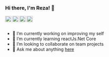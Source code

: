 ### Hi there, I'm Reza! 👋
<!-- ![Twitter Follow](https://img.shields.io/twitter/follow/srezasm?label=follow&style=social) -->

<a href="https://telegram.me/srezas">
  <img align="left" alt="telegram" width="20px" src="https://image.flaticon.com/icons/svg/2111/2111646.svg" />
</a>
<a href="https://twitter.com/SRezaSm">
  <img align="left" alt="telegram" width="20px" src="https://www.flaticon.com/svg/static/icons/svg/145/145812.svg" />
</a>
<a href="https://www.instagram.com/srezzas/">
  <img align="left" alt="instagram" width="20px" src="https://www.flaticon.com/svg/static/icons/svg/2111/2111463.svg" />
</a>
<a href="https://www.linkedin.com/in/seyed-reza-seyed-mohseni-b994961a3/">
  <img align="left" alt="instagram" width="20px" src="https://www.flaticon.com/svg/static/icons/svg/174/174857.svg" />
</a>

<br />
<br />

- 🔭 I’m currently working on improving my self
- 🌱 I’m currently learning reactJs.Net Core
- 👯 I’m looking to collaborate on team projects
- 💬 Ask me about anything [here](https://github.com/srezasm/srezasm/issues)

